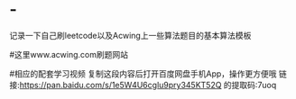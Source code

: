 # -
记录一下自己刷leetcode以及Acwing上一些算法题目的基本算法模板


#这里www.acwing.com刷题网站

#相应的配套学习视频
复制这段内容后打开百度网盘手机App，操作更方便哦 链接:https://pan.baidu.com/s/1e5W4U6cglu9pry345KT52Q 的提取码:7uoq


